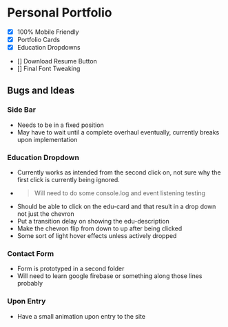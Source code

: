 # Personal Portfolio

- [X] 100% Mobile Friendly
- [X] Portfolio Cards
- [X] Education Dropdowns
- [] Download Resume Button
- [] Final Font Tweaking

## Bugs and Ideas

### Side Bar 
- Needs to be in a fixed position
- May have to wait until a complete overhaul eventually, currently breaks upon implementation

### Education Dropdown
- Currently works as intended from the second click on, not sure why the first click is currently being ignored.
- > Will need to do some console.log and event listening testing 
- Should be able to click on the edu-card and that result in a drop down not just the chevron
- Put a transition delay on showing the edu-description
- Make the chevron flip from down to up after being clicked
- Some sort of light hover effects unless actively dropped

### Contact Form
- Form is prototyped in a second folder
- Will need to learn google firebase or something along those lines probably

### Upon Entry
- Have a small animation upon entry to the site

